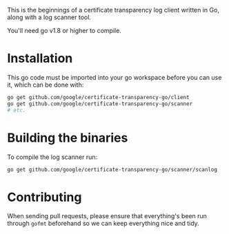 This is the beginnings of a certificate transparency log
client written in Go, along with a log scanner tool.

You'll need go v1.8 or higher to compile.

# Installation

This go code must be imported into your go workspace before you can
use it, which can be done with:

```bash
go get github.com/google/certificate-transparency-go/client
go get github.com/google/certificate-transparency-go/scanner
# etc.
```

# Building the binaries

To compile the log scanner run:

```bash
go get github.com/google/certificate-transparency-go/scanner/scanlog
```

# Contributing

When sending pull requests, please ensure that everything's been run
through ```gofmt``` beforehand so we can keep everything nice and
tidy.
